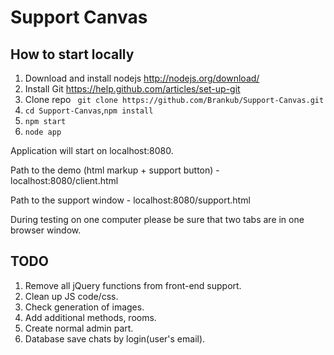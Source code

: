 Support Canvas
==============

## How to start locally

1. Download and install nodejs http://nodejs.org/download/
2. Install Git https://help.github.com/articles/set-up-git
3. Clone repo ``` git clone https://github.com/Brankub/Support-Canvas.git```
4. ```cd Support-Canvas```,```npm install```
5. ```npm start```
6. ```node app```

Application will start on localhost:8080. 

Path to the demo (html markup + support button) - localhost:8080/client.html

Path to the support window - localhost:8080/support.html

During testing on one computer please be sure that two tabs are in one browser window.


## TODO
1. Remove all jQuery functions from front-end support.
2. Clean up JS code/css. 
3. Check generation of images.
4. Add additional methods, rooms.
5. Create normal admin part.
6. Database save chats by login(user's email).
